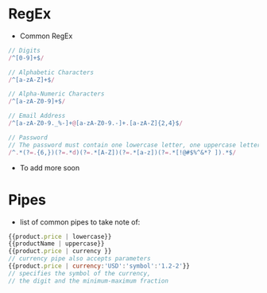 # RegEx
- Common RegEx
```javascript
// Digits
/^[0-9]+$/

// Alphabetic Characters
/^[a-zA-Z]+$/

// Alpha-Numeric Characters
/^[a-zA-Z0-9]+$/

// Email Address
/^[a-zA-Z0-9._%-]+@[a-zA-Z0-9.-]+.[a-zA-Z]{2,4}$/

// Password
// The password must contain one lowercase letter, one uppercase letter, one number, one unique character such as !@#$%^&? and be at least 6 characters long.
/^.*(?=.{6,})(?=.*d)(?=.*[A-Z])(?=.*[a-z])(?=.*[!@#$%^&*? ]).*$/
```
- To add more soon

# Pipes
- list of common pipes to take note of:
```javascript
{{product.price | lowercase}}
{{productName | uppercase}}
{{product.price | currency }}
// currency pipe also accepts parameters
{{product.price | currency:'USD':'symbol':'1.2-2'}}
// specifies the symbol of the currency,
// the digit and the minimum-maximum fraction
```